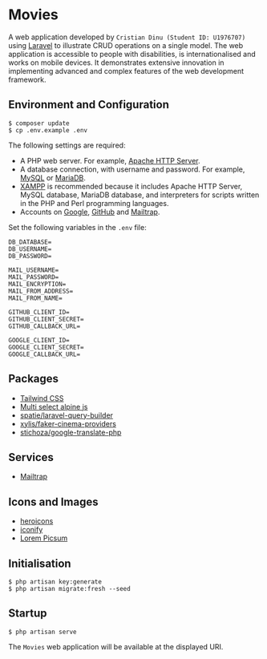 # Movies
A web application developed by `Cristian Dinu (Student ID: U1976707)` using [Laravel](https://laravel.com/) to illustrate CRUD operations on a single model.
The web application is accessible to people with disabilities, is internationalised and works on mobile devices.
It demonstrates extensive innovation in implementing advanced and complex features of the web development framework.

## Environment and Configuration
```
$ composer update
$ cp .env.example .env
```

The following settings are required:
* A PHP web server. For example, [Apache HTTP Server](https://httpd.apache.org/).
* A database connection, with username and password. For example, [MySQL](https://www.mysql.com/) or [MariaDB](https://mariadb.org/).
* [XAMPP](https://www.apachefriends.org/index.html) is recommended because it includes Apache HTTP Server, MySQL database, MariaDB database, and interpreters for scripts written in the PHP and Perl programming languages.
* Accounts on [Google](https://www.google.com/), [GitHub](https://github.com/) and [Mailtrap](https://mailtrap.io/).

Set the following variables in the `.env` file:
```
DB_DATABASE=
DB_USERNAME=
DB_PASSWORD=

MAIL_USERNAME=
MAIL_PASSWORD=
MAIL_ENCRYPTION=
MAIL_FROM_ADDRESS=
MAIL_FROM_NAME=

GITHUB_CLIENT_ID=
GITHUB_CLIENT_SECRET=
GITHUB_CALLBACK_URL=

GOOGLE_CLIENT_ID=
GOOGLE_CLIENT_SECRET=
GOOGLE_CALLBACK_URL=
```

## Packages
* [Tailwind CSS](https://tailwindcss.com/)
* [Multi select alpine js](https://tailwindcomponents.com/component/multi-select-alpine-js) 
* [spatie/laravel-query-builder](https://packagist.org/packages/spatie/laravel-query-builder) 
* [xylis/faker-cinema-providers](https://packagist.org/packages/xylis/faker-cinema-providers)
* [stichoza/google-translate-php](https://packagist.org/packages/stichoza/google-translate-php)

## Services
* [Mailtrap](https://mailtrap.io/)

## Icons and Images
* [heroicons](https://heroicons.com/)
* [iconify](https://iconify.design/) 
* [Lorem Picsum](https://picsum.photos/)

## Initialisation
```
$ php artisan key:generate
$ php artisan migrate:fresh --seed
```

## Startup
```
$ php artisan serve
```

The `Movies` web application will be available at the displayed URI.
